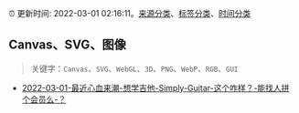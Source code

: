 :alarm_clock: 更新时间: 2022-03-01 02:16:11。[来源分类](../README.md)、[标签分类](../TAGS.md)、[时间分类](../TIMELINE.md)

## Canvas、SVG、图像


> 关键字：`Canvas`、`SVG`、`WebGL`、`3D`、`PNG`、`WebP`、`RGB`、`GUI`



- [2022-03-01-最近心血来潮-想学吉他-Simply-Guitar-这个咋样？-能找人拼个会员么-？](https://www.v2ex.com/t/837052) 